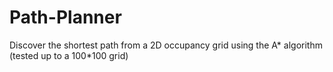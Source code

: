 # Path-Planner
Discover the shortest path from a 2D occupancy grid using the A* algorithm (tested up to a 100*100 grid)
